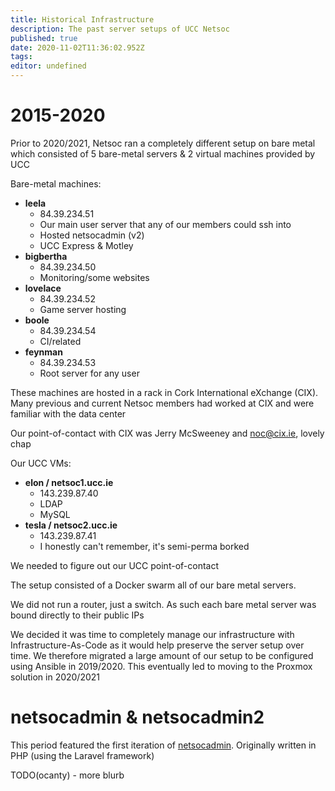 ```yaml
---
title: Historical Infrastructure
description: The past server setups of UCC Netsoc
published: true
date: 2020-11-02T11:36:02.952Z
tags: 
editor: undefined
---
```


# 2015-2020

Prior to 2020/2021, Netsoc ran a completely different setup on bare metal which consisted of 5 bare-metal servers & 2 virtual machines provided by UCC

Bare-metal machines:

* **leela**
  * 84.39.234.51
  * Our main user server that any of our members could ssh into
  * Hosted netsocadmin (v2)
  * UCC Express & Motley
* **bigbertha**
  * 84.39.234.50
  * Monitoring/some websites
* **lovelace**
  * 84.39.234.52
  * Game server hosting
* **boole** 
  * 84.39.234.54
  * CI/related
* **feynman**
  * 84.39.234.53
  * Root server for any user

These machines are hosted in a rack in Cork International eXchange (CIX).
Many previous and current Netsoc members had worked at CIX and were familiar with the data center

Our point-of-contact with CIX was Jerry McSweeney and noc@cix.ie, lovely chap

Our UCC VMs:
* **elon / netsoc1.ucc.ie**
  * 143.239.87.40
  * LDAP
  * MySQL
* **tesla / netsoc2.ucc.ie**
  * 143.239.87.41
  * I honestly can't remember, it's semi-perma borked

We needed to figure out our UCC point-of-contact

The setup consisted of a Docker swarm all of our bare metal servers.

We did not run a router, just a switch. As such each bare metal server was bound directly to their public IPs

We decided it was time to completely manage our infrastructure with Infrastructure-As-Code as it would help preserve the server setup over time. We therefore migrated a large amount of our setup to be configured using Ansible in 2019/2020. This eventually led to moving to the Proxmox solution in 2020/2021

# netsocadmin & netsocadmin2
This period featured the first iteration of [netsocadmin](https://github.com/uccnetsoc/netsocadmin). Originally written in PHP (using the Laravel framework)

TODO(ocanty) - more blurb
